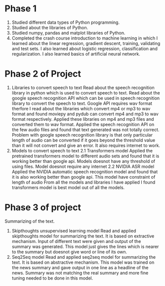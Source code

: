 # Phase 1
1. Studied different data types of Python programming.
2. Studied about the libraries of Python.
3. Studied numpy, pandas and matplot libraries of Python.
4. Completed the crash course introduction to  machine learning in which I learned about the linear regression, gradient descent, training, validating and test sets. I also learned about logistic regression, classification and regularization. I also learned basics of artificial neural network.

# Phase 2 of Project
1. Libraries to convert speech to text
Read about the speech recognition library in python which is used to convert speech to text.
Read about the google speech recognition API which can be used in speech recognition library to convert the speech to text.
Google API requires wav format therfore I read about the libraries which convert mp4 or mp3 to wav format and found moviepy and pydub can convert mp4 and mp3 to wav format respectively. Applied these libraries on mp4 and mp3 files and converted them to wav format.
Applied the speech recognition API on the few audio files and found that text generated was not totally correct.
Problem with google speech recognition library is that only particular length of audio can be converted if it goes beyond the threshold value than it will not convert and give an error. It also requires internet to work.
2. Models to convert speech to text
2.1 Transformers model
Applied the pretrained transformers model to different audio sets and found that it is working better than google api. 
Models doesnot have any threshold of using files.
Model doesnot require any internet
2.2 NVIDIA ASR model
Applied the NVIDIA automatic speech recognition model and found that it is also working better than google api.
This model have constraint of length of audio
From all the models and libraries I have applied I found transformers model is best model out of all the models.


# Phase 3 of project
Summarizing of the text.
1. Skipthoughts unsupervised learning model
Read and applied skipthoughts model for summarizing the text. It is based on extractive mechanism.
Input of different text were given and output of the summary was generated.
This model just gives the lines which is nearer to the summary but doesnot give word or line of its own.
2. Seq2Seq model
Read and applied seq2seq model for summarizing the text. It is based on abstractive mechanism.
This model was trained on the news summary and gave output in one line as a headline of the news.
Summary was not matching the real summary and more fine tuning needed to be done in this model.




